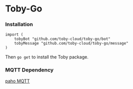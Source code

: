 # Toby-Go


### Installation

```golang
import (
	tobyBot "github.com/toby-cloud/toby-go/bot"
	tobyMessage "github.com/toby-cloud/toby-go/message"
)
```

Then `go get` to install the Toby package.


### MQTT Dependency
[paho MQTT](https://github.com/eclipse/paho.mqtt.golang)